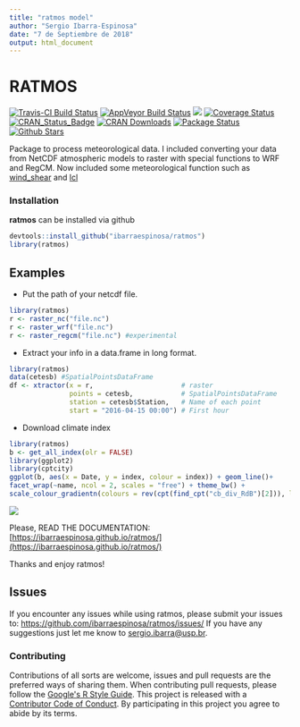 ```yaml
---
title: "ratmos model"
author: "Sergio Ibarra-Espinosa"
date: "7 de Septiembre de 2018"
output: html_document
---
```




# RATMOS


[![Travis-CI Build Status](https://img.shields.io/badge/lifecycle-experimental-orange.svg?branch=master)](https://travis-ci.org/ibarraespinosa/ratmos)
[![AppVeyor Build Status](https://ci.appveyor.com/api/projects/status/github/ibarraespinosa/ratmos?branch=master&svg=true)](https://ci.appveyor.com/project/ibarraespinosa/ratmos)
[![](http://cranlogs.r-pkg.org/badges/ratmos)](http://cran.rstudio.com/web/packages/ratmos/index.html)
[![Coverage Status](https://img.shields.io/codecov/c/github/ibarraespinosa/ratmos/master.svg)](https://codecov.io/github/ibarraespinosa/ratmos?branch=master)
[![CRAN_Status_Badge](http://www.r-pkg.org/badges/version/ratmos)](http://cran.r-project.org/web/packages/ratmos) 
[![CRAN Downloads](http://cranlogs.r-pkg.org/badges/grand-total/ratmos?color=orange)](http://cran.r-project.org/package=ratmos)
[![Package Status](https://img.shields.io/badge/lifecycle-experimental-organce.svg)](https://www.tidyverse.org/lifecycle/#experimental)
[![Github Stars](https://img.shields.io/github/stars/ibarraespinosa/ratmos.svg?style=social&label=Github)](https://github.com/ibarraespinosa/ratmos)


Package to process meteorological data. 
I included converting your data from NetCDF atmospheric models to raster with special functions to WRF and RegCM.
Now included some meteorological function such as [wind_shear](https://ibarraespinosa.github.io/ratmos/reference/wind_shear.html) and [lcl](https://ibarraespinosa.github.io/ratmos/reference/lcl.html)


### Installation

**ratmos** can be installed via github

```r
devtools::install_github("ibarraespinosa/ratmos")
library(ratmos)
```


## Examples


- Put the path of your netcdf file.

```r
library(ratmos)
r <- raster_nc("file.nc")
r <- raster_wrf("file.nc")
r <- raster_regcm("file.nc") #experimental
```

- Extract your info in a data.frame in long format.

```r
library(ratmos)
data(cetesb) #SpatialPointsDataFrame
df <- xtractor(x = r,                      # raster
               points = cetesb,            # SpatialPointsDataFrame
               station = cetesb$Station,   # Name of each point
               start = "2016-04-15 00:00") # First hour
```

- Download climate index

```r
library(ratmos)
b <- get_all_index(olr = FALSE)
library(ggplot2)
library(cptcity)
ggplot(b, aes(x = Date, y = index, colour = index)) + geom_line()+
facet_wrap(~name, ncol = 2, scales = "free") + theme_bw() +
scale_colour_gradientn(colours = rev(cpt(find_cpt("cb_div_RdB")[2])), limit = c(-4.6, 4.6))
```


![](https://i.imgur.com/4yuyVOc.png)

Please, READ THE DOCUMENTATION: [https://ibarraespinosa.github.io/ratmos/](https://ibarraespinosa.github.io/ratmos/)

Thanks and enjoy ratmos!


##  Issues

If you encounter any issues while using ratmos, please submit your issues to: https://github.com/ibarraespinosa/ratmos/issues/
If you have any suggestions just let me know to sergio.ibarra@usp.br.


### Contributing

Contributions of all sorts are welcome, issues and pull requests are the preferred ways of sharing them.
When contributing pull requests, please follow the [Google's R Style Guide](https://google.github.io/styleguide/Rguide.xml).
This project is released with a [Contributor Code of Conduct](https://github.com/ibarraespinosa/ratmos/blob/master/CODE_OF_CONDUCT.md). By participating in this project you agree to abide by its terms.

